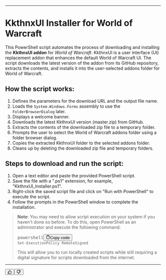 <div class="relative flex w-[calc(100%-50px)] flex-col gap-1 md:gap-3 lg:w-[calc(100%-115px)]"><div class="flex flex-grow flex-col gap-3"><div class="min-h-[20px] flex flex-col items-start gap-4 whitespace-pre-wrap"><div class="markdown prose w-full break-words dark:prose-invert light"><hr><h1>KkthnxUI Installer for World of Warcraft</h1><p>This PowerShell script automates the process of downloading and installing the <strong>KkthnxUI addon</strong> for <em>World of Warcraft</em>. KkthnxUI is a user interface (UI) replacement addon that enhances the default World of Warcraft UI. The script downloads the latest version of the addon from its GitHub repository, extracts the contents, and installs it into the user-selected addons folder for World of Warcraft.</p><h2>How the script works:</h2><ol><li>Defines the parameters for the download URL and the output file name.</li><li>Loads the <code>System.Windows.Forms</code> assembly to use the <code>FolderBrowserDialog</code> later.</li><li>Displays a welcome banner.</li><li>Downloads the latest KkthnxUI version (master.zip) from GitHub.</li><li>Extracts the contents of the downloaded zip file to a temporary folder.</li><li>Prompts the user to select the World of Warcraft addons folder using a folder browser dialog.</li><li>Copies the extracted KkthnxUI folder to the selected addons folder.</li><li>Cleans up by deleting the downloaded zip file and temporary folders.</li></ol><h2>Steps to download and run the script:</h2><ol><li>Open a text editor and paste the provided PowerShell script.</li><li>Save the file with a ".ps1" extension, for example, "KkthnxUI_Installer.ps1".</li><li>Right-click the saved script file and click on "Run with PowerShell" to execute the script.</li><li>Follow the prompts in the PowerShell window to complete the installation.</li></ol><blockquote><p><strong>Note</strong>: You may need to allow script execution on your system if you haven't done so before. To do this, open PowerShell as an administrator and execute the following command:</p><pre><div class="bg-black mb-4 rounded-md"><div class="flex items-center relative text-gray-200 bg-gray-800 px-4 py-2 text-xs font-sans"><span class="">powershell</span><button class="flex ml-auto gap-2"><svg stroke="currentColor" fill="none" stroke-width="2" viewBox="0 0 24 24" stroke-linecap="round" stroke-linejoin="round" class="h-4 w-4" height="1em" width="1em" xmlns="http://www.w3.org/2000/svg"><path d="M16 4h2a2 2 0 0 1 2 2v14a2 2 0 0 1-2 2H6a2 2 0 0 1-2-2V6a2 2 0 0 1 2-2h2"></path><rect x="8" y="2" width="8" height="4" rx="1" ry="1"></rect></svg>Copy code</button></div><div class="p-4 overflow-y-auto"><code class="!whitespace-pre hljs language-powershell">Set-ExecutionPolicy RemoteSigned
</code></div></div></pre><p>This will allow you to run locally created scripts while still requiring a digital signature for scripts downloaded from the internet.</p></blockquote><hr></div></div></div><div class="flex justify-between"><div class="text-gray-400 flex self-end lg:self-center justify-center mt-2 gap-3 md:gap-4 lg:gap-1 lg:absolute lg:top-0 lg:translate-x-full lg:right-0 lg:mt-0 lg:pl-2 visible"><button class="p-1 rounded-md hover:bg-gray-100 hover:text-gray-700 dark:text-gray-400 dark:hover:bg-gray-700 dark:hover:text-gray-200 disabled:dark:hover:text-gray-400"><svg stroke="currentColor" fill="none" stroke-width="2" viewBox="0 0 24 24" stroke-linecap="round" stroke-linejoin="round" class="h-4 w-4" height="1em" width="1em" xmlns="http://www.w3.org/2000/svg"><path d="M14 9V5a3 3 0 0 0-3-3l-4 9v11h11.28a2 2 0 0 0 2-1.7l1.38-9a2 2 0 0 0-2-2.3zM7 22H4a2 2 0 0 1-2-2v-7a2 2 0 0 1 2-2h3"></path></svg></button><button class="p-1 rounded-md hover:bg-gray-100 hover:text-gray-700 dark:text-gray-400 dark:hover:bg-gray-700 dark:hover:text-gray-200 disabled:dark:hover:text-gray-400"><svg stroke="currentColor" fill="none" stroke-width="2" viewBox="0 0 24 24" stroke-linecap="round" stroke-linejoin="round" class="h-4 w-4" height="1em" width="1em" xmlns="http://www.w3.org/2000/svg"><path d="M10 15v4a3 3 0 0 0 3 3l4-9V2H5.72a2 2 0 0 0-2 1.7l-1.38 9a2 2 0 0 0 2 2.3zm7-13h2.67A2.31 2.31 0 0 1 22 4v7a2.31 2.31 0 0 1-2.33 2H17"></path></svg></button></div></div></div>

